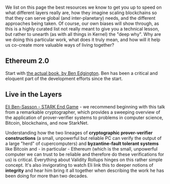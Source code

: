 We list on this page the best resources we know to get you up to speed on what different layers really are, how they imagine scaling blockchains so that they can serve global (and inter-planetary) needs, and the different approaches being taken. Of course, our own biases will show through, as this is a highly curated list not really meant to give you a technical lesson, but rather to unearth (as with all things in Kernel) the "deep why". Why are we doing this particular work, what does it truly mean, and how will it help us co-create more valuable ways of living together?

## Ethereum 2.0

Start with [the actual book, by Ben Edgington](https://eth2book.info/latest/). Ben has been a critical and eloquent part of the development efforts since the start.

## Live in the Layers

[Eli Ben-Sasson - STARK End Game](https://www.youtube.com/watch?v=Y1L0CJmhQvc ) - we recommend beginning with this talk from a remarkable cryptographer, which provides a sweeping overview of the application of prover-verifier systems to problems in computer science, Bitcoin, blockchains, and now StarkNet. 

Understanding how the two lineages of **cryptographic prover-verifier constructions** (a small, unpowerful but reliable PC can verify the output of a large "herd" of cupercomputers) and **byzantine-fault tolerant systems** like Bitcoin and - in particular - Ethereum (which is the small, unpowerful computer we can trust to be reliable and therefore do these verifications for us) is critical. Everything about Validity Rollups hinges on this rather simple concept. It's also invigorating to watch Eli link this to deeper notions of **integrity** and hear him bring it all together when describing the work he has been doing for more than two decades.